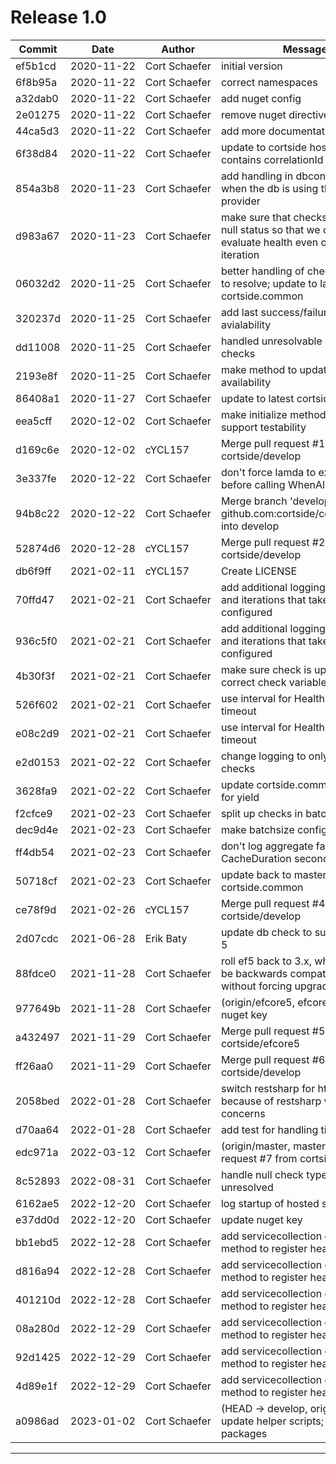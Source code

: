 # Release 1.0

|Commit|Date|Author|Message|
|---|---|---|---|
| ef5b1cd | <span style="white-space:nowrap;">2020-11-22</span> | <span style="white-space:nowrap;">Cort Schaefer</span> |  initial version
| 6f8b95a | <span style="white-space:nowrap;">2020-11-22</span> | <span style="white-space:nowrap;">Cort Schaefer</span> |  correct namespaces
| a32dab0 | <span style="white-space:nowrap;">2020-11-22</span> | <span style="white-space:nowrap;">Cort Schaefer</span> |  add nuget config
| 2e01275 | <span style="white-space:nowrap;">2020-11-22</span> | <span style="white-space:nowrap;">Cort Schaefer</span> |  remove nuget directive
| 44ca5d3 | <span style="white-space:nowrap;">2020-11-22</span> | <span style="white-space:nowrap;">Cort Schaefer</span> |  add more documentation
| 6f38d84 | <span style="white-space:nowrap;">2020-11-22</span> | <span style="white-space:nowrap;">Cort Schaefer</span> |  update to cortside hosting that contains correlationId
| 854a3b8 | <span style="white-space:nowrap;">2020-11-23</span> | <span style="white-space:nowrap;">Cort Schaefer</span> |  add handling in dbcontextcheck for when the db is using the in memory provider
| d983a67 | <span style="white-space:nowrap;">2020-11-23</span> | <span style="white-space:nowrap;">Cort Schaefer</span> |  make sure that checks don't have a null status so that we can always evaluate health even on first iteration
| 06032d2 | <span style="white-space:nowrap;">2020-11-25</span> | <span style="white-space:nowrap;">Cort Schaefer</span> |  better handling of checks that fail to resolve; update to latest cortside.common
| 320237d | <span style="white-space:nowrap;">2020-11-25</span> | <span style="white-space:nowrap;">Cort Schaefer</span> |  add last success/failure to avialability
| dd11008 | <span style="white-space:nowrap;">2020-11-25</span> | <span style="white-space:nowrap;">Cort Schaefer</span> |  handled unresolvable or not found checks
| 2193e8f | <span style="white-space:nowrap;">2020-11-25</span> | <span style="white-space:nowrap;">Cort Schaefer</span> |  make method to update statistics to availability
| 86408a1 | <span style="white-space:nowrap;">2020-11-27</span> | <span style="white-space:nowrap;">Cort Schaefer</span> |  update to latest cortside.common
| eea5cff | <span style="white-space:nowrap;">2020-12-02</span> | <span style="white-space:nowrap;">Cort Schaefer</span> |  make initialize method public to support testability
| d169c6e | <span style="white-space:nowrap;">2020-12-02</span> | <span style="white-space:nowrap;">cYCL157</span> |  Merge pull request #1 from cortside/develop
| 3e337fe | <span style="white-space:nowrap;">2020-12-22</span> | <span style="white-space:nowrap;">Cort Schaefer</span> |  don't force lamda to execute before calling WhenAll
| 94b8c22 | <span style="white-space:nowrap;">2020-12-22</span> | <span style="white-space:nowrap;">Cort Schaefer</span> |  Merge branch 'develop' of github.com:cortside/cortside.health into develop
| 52874d6 | <span style="white-space:nowrap;">2020-12-28</span> | <span style="white-space:nowrap;">cYCL157</span> |  Merge pull request #2 from cortside/develop
| db6f9ff | <span style="white-space:nowrap;">2021-02-11</span> | <span style="white-space:nowrap;">cYCL157</span> |  Create LICENSE
| 70ffd47 | <span style="white-space:nowrap;">2021-02-21</span> | <span style="white-space:nowrap;">Cort Schaefer</span> |  add additional logging to checks and iterations that take longer than configured
| 936c5f0 | <span style="white-space:nowrap;">2021-02-21</span> | <span style="white-space:nowrap;">Cort Schaefer</span> |  add additional logging to checks and iterations that take longer than configured
| 4b30f3f | <span style="white-space:nowrap;">2021-02-21</span> | <span style="white-space:nowrap;">Cort Schaefer</span> |  make sure check is updating correct check variable
| 526f602 | <span style="white-space:nowrap;">2021-02-21</span> | <span style="white-space:nowrap;">Cort Schaefer</span> |  use interval for HealthCheck check timeout
| e08c2d9 | <span style="white-space:nowrap;">2021-02-21</span> | <span style="white-space:nowrap;">Cort Schaefer</span> |  use interval for HealthCheck check timeout
| e2d0153 | <span style="white-space:nowrap;">2021-02-22</span> | <span style="white-space:nowrap;">Cort Schaefer</span> |  change logging to only log failed checks
| 3628fa9 | <span style="white-space:nowrap;">2021-02-22</span> | <span style="white-space:nowrap;">Cort Schaefer</span> |  update cortside.common.hosting for yield
| f2cfce9 | <span style="white-space:nowrap;">2021-02-23</span> | <span style="white-space:nowrap;">Cort Schaefer</span> |  split up checks in batches
| dec9d4e | <span style="white-space:nowrap;">2021-02-23</span> | <span style="white-space:nowrap;">Cort Schaefer</span> |  make batchsize configurable
| ff4db54 | <span style="white-space:nowrap;">2021-02-23</span> | <span style="white-space:nowrap;">Cort Schaefer</span> |  don't log aggregate failures for first CacheDuration seconds of uptime
| 50718cf | <span style="white-space:nowrap;">2021-02-23</span> | <span style="white-space:nowrap;">Cort Schaefer</span> |  update back to master version of cortside.common
| ce78f9d | <span style="white-space:nowrap;">2021-02-26</span> | <span style="white-space:nowrap;">cYCL157</span> |  Merge pull request #4 from cortside/develop
| 2d07cdc | <span style="white-space:nowrap;">2021-06-28</span> | <span style="white-space:nowrap;">Erik Baty</span> |  update db check to support efcore 5
| 88fdce0 | <span style="white-space:nowrap;">2021-11-28</span> | <span style="white-space:nowrap;">Cort Schaefer</span> |  roll ef5 back to 3.x, which seems to be backwards compatible with ef5 without forcing upgrade
| 977649b | <span style="white-space:nowrap;">2021-11-28</span> | <span style="white-space:nowrap;">Cort Schaefer</span> |  (origin/efcore5, efcore5) update nuget key
| a432497 | <span style="white-space:nowrap;">2021-11-29</span> | <span style="white-space:nowrap;">Cort Schaefer</span> |  Merge pull request #5 from cortside/efcore5
| ff26aa0 | <span style="white-space:nowrap;">2021-11-29</span> | <span style="white-space:nowrap;">Cort Schaefer</span> |  Merge pull request #6 from cortside/develop
| 2058bed | <span style="white-space:nowrap;">2022-01-28</span> | <span style="white-space:nowrap;">Cort Schaefer</span> |  switch restsharp for httpclient because of restsharp versioning concerns
| d70aa64 | <span style="white-space:nowrap;">2022-01-28</span> | <span style="white-space:nowrap;">Cort Schaefer</span> |  add test for handling timeout
| edc971a | <span style="white-space:nowrap;">2022-03-12</span> | <span style="white-space:nowrap;">Cort Schaefer</span> |  (origin/master, master) Merge pull request #7 from cortside/develop
| 8c52893 | <span style="white-space:nowrap;">2022-08-31</span> | <span style="white-space:nowrap;">Cort Schaefer</span> |  handle null check type as unresolved
| 6162ae5 | <span style="white-space:nowrap;">2022-12-20</span> | <span style="white-space:nowrap;">Cort Schaefer</span> |  log startup of hosted service
| e37dd0d | <span style="white-space:nowrap;">2022-12-20</span> | <span style="white-space:nowrap;">Cort Schaefer</span> |  update nuget key
| bb1ebd5 | <span style="white-space:nowrap;">2022-12-28</span> | <span style="white-space:nowrap;">Cort Schaefer</span> |  add servicecollection extension method to register health services
| d816a94 | <span style="white-space:nowrap;">2022-12-28</span> | <span style="white-space:nowrap;">Cort Schaefer</span> |  add servicecollection extension method to register health services
| 401210d | <span style="white-space:nowrap;">2022-12-28</span> | <span style="white-space:nowrap;">Cort Schaefer</span> |  add servicecollection extension method to register health services
| 08a280d | <span style="white-space:nowrap;">2022-12-29</span> | <span style="white-space:nowrap;">Cort Schaefer</span> |  add servicecollection extension method to register health services
| 92d1425 | <span style="white-space:nowrap;">2022-12-29</span> | <span style="white-space:nowrap;">Cort Schaefer</span> |  add servicecollection extension method to register health services
| 4d89e1f | <span style="white-space:nowrap;">2022-12-29</span> | <span style="white-space:nowrap;">Cort Schaefer</span> |  add servicecollection extension method to register health services
| a0986ad | <span style="white-space:nowrap;">2023-01-02</span> | <span style="white-space:nowrap;">Cort Schaefer</span> |  (HEAD -> develop, origin/develop) update helper scripts; update nuget packages
****
